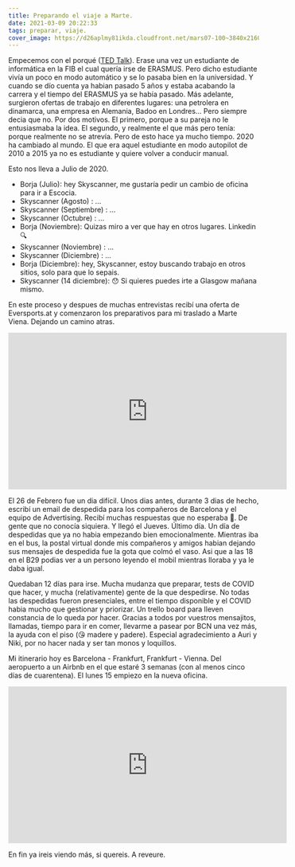 ```yaml
---
title: Preparando el viaje a Marte.
date: 2021-03-09 20:22:33
tags: preparar, viaje.
cover_image: https://d26aplmy81ikda.cloudfront.net/mars07-100~3840x2160.jpg
---
```

Empecemos con el porqué ([TED Talk](https://www.ted.com/talks/simon_sinek_how_great_leaders_inspire_action?language=es)).
Erase una vez un estudiante de informática en la FIB el cual quería 
irse de ERASMUS. Pero dicho estudiante vivía un poco en modo automático y se lo pasaba bien en la universidad. Y cuando 
se dío cuenta ya habian pasado 5 años y estaba acabando la carrera y el tiempo del ERASMUS ya se había pasado.
Más adelante, surgieron ofertas de trabajo en diferentes lugares: una petrolera en dinamarca, una empresa en Alemania, 
Badoo en Londres... Pero siempre decia que no. Por dos motivos. El primero, porque a su pareja no le entusiasmaba la 
idea. El segundo, y realmente el que más pero tenía: porque realmente no se atrevía.
Pero de esto hace ya mucho tiempo. 2020 ha cambiado al mundo. El que era aquel estudiante en modo autopilot de 2010 a 
2015 ya no es estudiante y quiere volver a conducir manual.


Esto nos lleva a Julio de 2020.


- Borja (Julio): hey Skyscanner, me gustaría pedir un cambio de oficina para ir a Escocia.
- Skyscanner (Agosto) : ...
- Skyscanner (Septiembre) : ... 
- Skyscanner (Octubre) : ...
- Borja (Noviembre): Quizas miro a ver que hay en otros lugares. Linkedin 🔍
- Skyscanner (Noviembre) : ...
- Skyscanner (Diciembre) : ...
- Borja (Diciembre): hey, Skyscanner, estoy buscando trabajo en otros sitios, solo para que lo sepais.
- Skyscanner (14 diciembre): 😯 Si quieres puedes irte a Glasgow mañana mismo.

En este proceso y despues de muchas entrevistas recibí una oferta de Eversports.at y comenzaron los preparativos para 
mi traslado a Marte Viena. Dejando un camino atras.

<div class="container">
    <div class="card">
        <iframe width="560" height="315" src="https://www.youtube-nocookie.com/embed/79foFSDoOxY" frameborder="0" allow="accelerometer; autoplay; clipboard-write; encrypted-media; gyroscope; picture-in-picture" allowfullscreen></iframe>
    </div>
</div>


El 26 de Febrero fue un dia difícil. Unos dias antes, durante 3 dias de hecho, escribí un email de despedida para los 
compañeros de Barcelona y el equipo de Advertising. Recibí muchas respuestas que no esperaba 🥰. De gente que no 
conocía siquiera. Y llegó el Jueves. Último día. Un día de despedidas que ya no habia empezando bien emocionaImente. 
Mientras iba en el bus, la postal virtual donde mis compañeros y amigos habian dejando sus mensajes de despedida fue la 
gota que colmó el vaso. Asi que a las 18 en el B29 podias ver a un persono leyendo el mobil mientras lloraba 
y ya le daba igual.

Quedaban 12 días para irse. Mucha mudanza que preparar, tests de COVID que hacer,  y mucha (relativamente) gente de la 
que despedirse. No todas las despedidas fueron presenciales, entre el tiempo disponible y el COVID habia mucho que 
gestionar y priorizar. Un trello board para lleven constancia de lo queda por hacer. Gracias a todos por vuestros 
mensajitos, llamadas, tiempo para ir en comer, llevarme a pasear por BCN una vez más, la ayuda con el piso (😘 madere 
y padere). Especial agradecimiento a Auri y Niki, por no hacer nada y ser tan monos y loquillos.

Mi itinerario hoy es Barcelona - Frankfurt, Frankfurt - Vienna. Del aeropuerto a un Airbnb en el que estaré 3 semanas 
(con al menos cinco días de cuarentena). El lunes 15 empiezo en la nueva oficina.

<div class="container">
    <div class="card">
        <iframe width="560" height="315" src="https://www.youtube-nocookie.com/embed/HRv9wCchcyo" frameborder="0" allow="accelerometer; autoplay; clipboard-write; encrypted-media; gyroscope; picture-in-picture" allowfullscreen></iframe>
    </div>
</div>

En fin ya ireis viendo más, si quereis. A reveure.